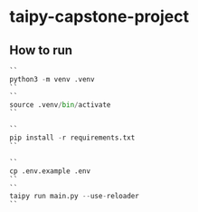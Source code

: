# taipy-capstone-project

## How to run



```python
``
python3 -m venv .venv
``
`` 
source .venv/bin/activate
``

``
pip install -r requirements.txt
``

``
cp .env.example .env
``
``
taipy run main.py --use-reloader
``

```